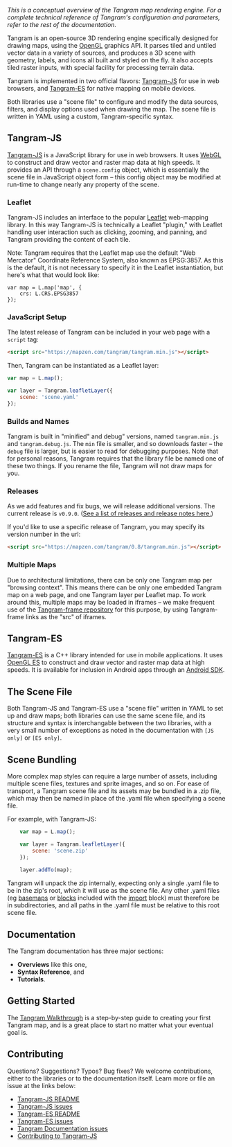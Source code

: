 *This is a conceptual overview of the Tangram map rendering engine. For a complete technical reference of Tangram's configuration and parameters, refer to the rest of the documentation.*

Tangram is an open-source 3D rendering engine specifically designed for drawing maps, using the [OpenGL](https://en.wikipedia.org/wiki/OpenGL) graphics API. It parses tiled and untiled vector data in a variety of sources, and produces a 3D scene with geometry, labels, and icons all built and styled on the fly. It also accepts tiled raster inputs, with special facility for processing terrain data.

Tangram is implemented in two official flavors: [Tangram-JS](https://github.com/tangrams/tangram) for use in web browsers, and [Tangram-ES](https://github.com/tangrams/tangram-es) for native mapping on mobile devices.

Both libraries use a "scene file" to configure and modify the data sources, filters, and display options used when drawing the map. The scene file is written in YAML using a custom, Tangram-specific syntax.

## Tangram-JS

[Tangram-JS](https://github.com/tangrams/tangram) is a JavaScript library for use in web browsers. It uses [WebGL](https://www.khronos.org/webgl/) to construct and draw vector and raster map data at high speeds. It provides an API through a `scene.config` object, which is essentially the scene file in JavaScript object form – this config object may be modified at run-time to change nearly any property of the scene.

### Leaflet

Tangram-JS includes an interface to the popular [Leaflet](http://leafletjs.com/) web-mapping library. In this way Tangram-JS is technically a Leaflet "plugin," with Leaflet handling user interaction such as clicking, zooming, and panning, and Tangram providing the content of each tile.

Note: Tangram requires that the Leaflet map use the default "Web Mercator" Coordinate Reference System, also known as EPSG:3857. As this is the default, it is not necessary to specify it in the Leaflet instantiation, but here's what that would look like:

```
var map = L.map('map', {
    crs: L.CRS.EPSG3857
});
```

### JavaScript Setup

The latest release of Tangram can be included in your web page with a `script` tag:

```html
<script src="https://mapzen.com/tangram/tangram.min.js"></script>
```

Then, Tangram can be instantiated as a Leaflet layer:

```js
var map = L.map();

var layer = Tangram.leafletLayer({
    scene: 'scene.yaml'
});
```

### Builds and Names

Tangram is built in "minified" and debug" versions, named `tangram.min.js` and `tangram.debug.js`. The `min` file is smaller, and so downloads faster – the `debug` file is larger, but is easier to read for debugging purposes. Note that for personal reasons, Tangram requires that the library file be named one of these two things. If you rename the file, Tangram will not draw maps for you.

### Releases

As we add features and fix bugs, we will release additional versions. The current release is `v0.9.0`. ([See a list of releases and release notes here.](https://github.com/tangrams/tangram/releases))

If you'd like to use a specific release of Tangram, you may specify its version number in the url:

```html
<script src="https://mapzen.com/tangram/0.8/tangram.min.js"></script>
```

### Multiple Maps

Due to architectural limitations, there can be only one Tangram map per "browsing context". This means there can be only one embedded Tangram map on a web page, and one Tangram layer per Leaflet map. To work around this, multiple maps may be loaded in iframes – we make frequent use of the [Tangram-frame repository](https://github.com/tangrams/tangram-frame) for this purpose, by using Tangram-frame links as the "src" of iframes.

## Tangram-ES

[Tangram-ES](https://github.com/tangrams/tangram-es) is a C++ library intended for use in mobile applications. It uses [OpenGL ES](https://www.khronos.org/opengles/) to construct and draw vector and raster map data at high speeds. It is available for inclusion in Android apps through an [Android SDK](https://mapzen.com/documentation/tangram/android-sdk/0.4/).

## The Scene File

Both Tangram-JS and Tangram-ES use a "scene file" written in YAML to set up and draw maps; both libraries can use the same scene file, and its structure and syntax is interchangable between the two libraries, with a very small number of exceptions as noted in the documentation with `[JS only]` or `[ES only]`.

## Scene Bundling

More complex map styles can require a large number of assets, including multiple scene files, textures and sprite images, and so on. For ease of transport, a Tangram scene file and its assets may be bundled in a .zip file, which may then be named in place of the .yaml file when specifying a scene file.

For example, with Tangram-JS:

```js
    var map = L.map();

    var layer = Tangram.leafletLayer({
        scene: 'scene.zip'
    });
    
    layer.addTo(map);
```

Tangram will unpack the zip internally, expecting only a single .yaml file to be in the zip's root, which it will use as the scene file. Any other .yaml files (eg [basemaps](https://mapzen.com/blog/introducing-refill-cinnabar-and-zinc-styles-for-tangram/) or [blocks](https://github.com/tangrams/blocks) included with the [import](https://mapzen.com/documentation/tangram/import/) block) must therefore be in subdirectories, and all paths in the .yaml file must be relative to this root scene file.

## Documentation

The Tangram documentation has three major sections:

- **Overviews** like this one,
- **Syntax Reference**, and
- **Tutorials**.

## Getting Started

The [Tangram Walkthrough](https://mapzen.com/documentation/tangram/walkthrough/) is a step-by-step guide to creating your first Tangram map, and is a great place to start no matter what your eventual goal is.

## Contributing

Questions? Suggestions? Typos? Bug fixes? We welcome contributions, either to the libraries or to the documentation itself. Learn more or file an issue at the links below:

- [Tangram-JS README](https://github.com/tangrams/tangram/blob/master/README.md)
- [Tangram-JS issues](https://github.com/tangrams/tangram/issues)
- [Tangram-ES README](https://github.com/tangrams/tangram-es/blob/master/README.md)
- [Tangram-ES issues](https://github.com/tangrams/tangram-es/issues)
- [Tangram Documentation issues](https://github.com/tangrams/tangram-docs/issues)
- [Contributing to Tangram-JS](https://github.com/tangrams/tangram/blob/master/CONTRIBUTING.md)
